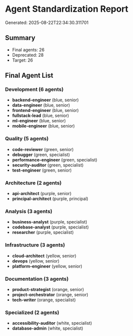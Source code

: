 # Agent Standardization Report

Generated: 2025-08-22T22:34:30.311701

## Summary

- Final agents: 26
- Deprecated: 28
- Target: 26

## Final Agent List

### Development (6 agents)

- **backend-engineer** (blue, senior)
- **data-engineer** (blue, senior)
- **frontend-engineer** (blue, senior)
- **fullstack-lead** (blue, senior)
- **ml-engineer** (blue, senior)
- **mobile-engineer** (blue, senior)

### Quality (5 agents)
- **code-reviewer** (green, senior)
- **debugger** (green, specialist)
- **performance-engineer** (green, specialist)
- **security-auditor** (green, specialist)
- **test-engineer** (green, senior)

### Architecture (2 agents)
- **api-architect** (purple, senior)
- **principal-architect** (purple, principal)

### Analysis (3 agents)
- **business-analyst** (purple, specialist)
- **codebase-analyst** (purple, specialist)
- **researcher** (purple, specialist)

### Infrastructure (3 agents)
- **cloud-architect** (yellow, senior)
- **devops** (yellow, senior)
- **platform-engineer** (yellow, senior)

### Documentation (3 agents)
- **product-strategist** (orange, senior)
- **project-orchestrator** (orange, senior)
- **tech-writer** (orange, specialist)

### Specialized (2 agents)
- **accessibility-auditor** (white, specialist)
- **database-admin** (white, specialist)

